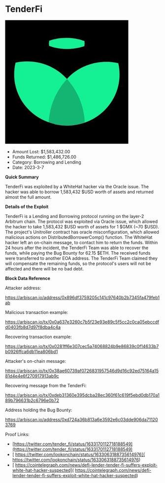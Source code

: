 # TenderFi
![TenderFi](/rektimages/TenderFi.png)
- Amount Lost: $1,583,432.00
- Funds Returned: $1,486,726.00
- Category: Borrowing and Lending
- Date: 2023-3-7

**Quick Summary**

TenderFi was exploited by a WhiteHat hacker via the Oracle issue. The hacker was able to borrow 1,583,432 $USD worth of assets and returned almost the full amount.

  


 **Details of the Exploit**

TenderFi is a Lending and Borrowing protocol running on the layer-2 Arbitrum chain. The protocol was exploited via Oracle issue, which allowed the hacker to take 1,583,432 $USD worth of assets for 1 $GMX (~70 $USD). The project's Unitroller contract has oracle misconfiguration, which allowed malicious actions on DistributedBorrowerComp() function. The WhiteHat hacker left an on-chain message, to contact him to return the funds. Within 24 hours after the incident, the TenderFi Team was able to recover the funds, while paying the Bug Bounty for 62.15 $ETH. The received funds were transferred to another EOA address. The TenderFi Team claimed they will compensate the remaining funds, so the protocol's users will not be affected and there will be no bad debt.

  


 **Block Data Reference**

Attacker address:

https://arbiscan.io/address/0x896df3759205c141c97640b2b7345fa479feb1ab

  


Malicious transaction example:

https://arbiscan.io/tx/0x0a637e3260c7b5f23e93e89c5f5cc2c0ca05ebccdfd0403fb8d7d97f8dba4c4a

  


Recovering transaction example:

https://arbiscan.io/tx/0x0281ff6e307cec5a74068824b9e86839c0f14633b7b0926ffca6db11ea806bd1

  


Attacker's on-chain message:

https://arbiscan.io/tx/0x38ae60739af0726831957546d9d16c92ed75164a1581d4e4e6f270917913ab9c

  


Recovering message from the TenderFi:

https://arbiscan.io/tx/0xdeb31360e395dcba28ec360f61c619f5ebd0db170a189b796631b2c6796e0b72

  


Address holding the Bug Bounty:

https://arbiscan.io/address/0xd724a36b813a6e3592e6c03dde906da711203769


Proof Links:
- [https://twitter.com/tender_fi/status/1633170112718188549](https://twitter.com/tender_fi/status/1633170112718188549)
- [ https://twitter.com/lookonchain/status/1633063188735614976]( https://twitter.com/lookonchain/status/1633063188735614976)
- [ https://cointelegraph.com/news/defi-lender-tender-fi-suffers-exploit-white-hat-hacker-suspected]( https://cointelegraph.com/news/defi-lender-tender-fi-suffers-exploit-white-hat-hacker-suspected)


